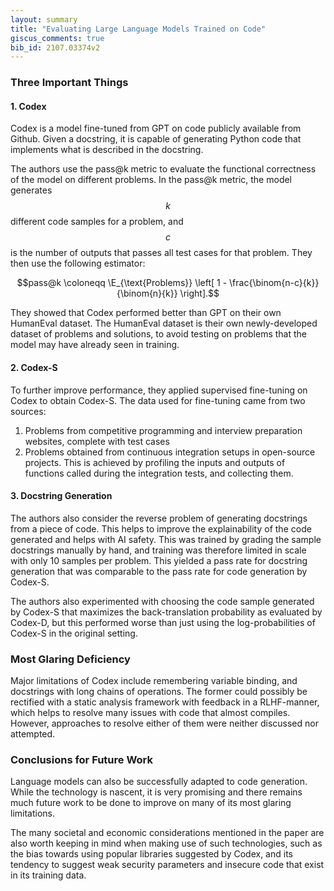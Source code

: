 ```yaml
---
layout: summary
title: "Evaluating Large Language Models Trained on Code"
giscus_comments: true
bib_id: 2107.03374v2
---
```


### Three Important Things

#### 1. Codex
Codex is a model fine-tuned from GPT on code publicly available from Github.
Given a docstring, it is capable of generating Python code that implements
what is described in the docstring.

The authors use the pass@k metric to evaluate the functional correctness of the model
on different problems. In the pass@k metric, the model generates $$k$$ different code
samples for a problem, and $$c$$ is the number of outputs that passes all test cases
for that problem. They then use the following estimator:

$$pass@k \coloneqq \E_{\text{Problems}} \left[ 1 - \frac{\binom{n-c}{k}}{\binom{n}{k}} \right].$$

They showed that Codex performed better than GPT on their own HumanEval dataset. The HumanEval
dataset is their own newly-developed dataset of problems and solutions, to avoid testing
on problems that the model may have already seen in training.

#### 2. Codex-S
To further improve performance, they applied supervised fine-tuning
on Codex to obtain Codex-S. The data used for fine-tuning came from two sources:

1. Problems from competitive programming and interview preparation websites,
complete with test cases
2. Problems obtained from continuous integration setups in open-source projects.
This is achieved by profiling the inputs and outputs of functions called during
the integration tests, and collecting them.

#### 3. Docstring Generation
The authors also consider the reverse problem of generating docstrings from a piece of code.
This helps to improve the explainability of the code generated and helps with AI safety.
This was trained by grading the sample docstrings manually by hand, and training
was therefore limited in scale with only 10 samples per problem. This yielded a pass
rate for docstring generation that was comparable to the pass rate for code generation
by Codex-S.

The authors also experimented with choosing the code sample generated by Codex-S that
maximizes the back-translation probability as evaluated by Codex-D, but this performed
worse than just using the log-probabilities of Codex-S in the original setting.

### Most Glaring Deficiency
Major limitations of Codex include remembering variable binding, and docstrings
with long chains of operations. The former could possibly be rectified with
a static analysis framework with feedback in a RLHF-manner, which helps to resolve many
issues with code that almost compiles. However, approaches to resolve either of them
were neither discussed nor attempted.

### Conclusions for Future Work
Language models can also be successfully adapted to code generation. While the
technology is nascent, it is very promising and there remains much future work
to be done to improve on many of its most glaring limitations.

The many societal and economic considerations mentioned in the paper are also
worth keeping in mind when making use of such technologies, such as the bias
towards using popular libraries suggested by Codex, and its tendency to suggest
weak security parameters and insecure code that exist in its training data.